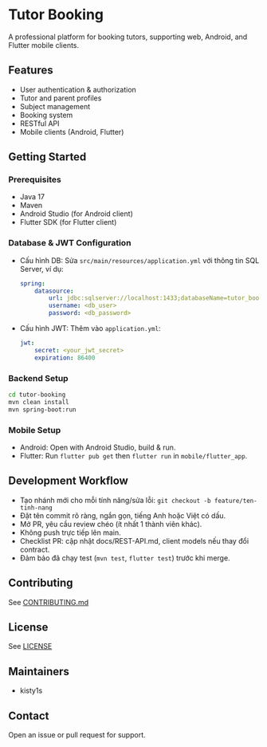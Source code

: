 # Tutor Booking

A professional platform for booking tutors, supporting web, Android, and Flutter mobile clients.

## Features
- User authentication & authorization
- Tutor and parent profiles
- Subject management
- Booking system
- RESTful API
- Mobile clients (Android, Flutter)

## Getting Started

### Prerequisites
- Java 17
- Maven
- Android Studio (for Android client)
- Flutter SDK (for Flutter client)

### Database & JWT Configuration
- Cấu hình DB: Sửa `src/main/resources/application.yml` với thông tin SQL Server, ví dụ:
	```yaml
	spring:
		datasource:
			url: jdbc:sqlserver://localhost:1433;databaseName=tutor_booking
			username: <db_user>
			password: <db_password>
	```
- Cấu hình JWT: Thêm vào `application.yml`:
	```yaml
	jwt:
		secret: <your_jwt_secret>
		expiration: 86400
	```

### Backend Setup
```bash
cd tutor-booking
mvn clean install
mvn spring-boot:run
```

### Mobile Setup
- Android: Open with Android Studio, build & run.
- Flutter: Run `flutter pub get` then `flutter run` in `mobile/flutter_app`.


## Development Workflow
- Tạo nhánh mới cho mỗi tính năng/sửa lỗi: `git checkout -b feature/ten-tinh-nang`
- Đặt tên commit rõ ràng, ngắn gọn, tiếng Anh hoặc Việt có dấu.
- Mở PR, yêu cầu review chéo (ít nhất 1 thành viên khác).
- Không push trực tiếp lên main.
- Checklist PR: cập nhật docs/REST-API.md, client models nếu thay đổi contract.
- Đảm bảo đã chạy test (`mvn test`, `flutter test`) trước khi merge.

## Contributing
See [CONTRIBUTING.md](CONTRIBUTING.md)

## License
See [LICENSE](LICENSE)

## Maintainers
- kisty1s

## Contact
Open an issue or pull request for support.
